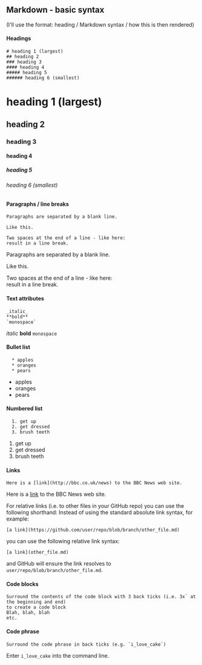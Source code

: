 ## Markdown - basic syntax
(I'll use the format: heading / Markdown syntax / how this is then rendered)


#### Headings
```
# heading 1 (largest)
## heading 2
### heading 3
#### heading 4
##### heading 5
###### heading 6 (smallest)
```
# heading 1 (largest)
## heading 2
### heading 3
#### heading 4
##### heading 5
###### heading 6 (smallest)


#### Paragraphs / line breaks
```
Paragraphs are separated by a blank line.

Like this.

Two spaces at the end of a line - like here:  
result in a line break.
```
Paragraphs are separated by a blank line.

Like this.

Two spaces at the end of a line - like here:  
result in a line break.


#### Text attributes
```
_italic_
**bold**
`monospace`
```
_italic_
**bold**
`monospace`


#### Bullet list
```
  * apples
  * oranges
  * pears
```
  * apples
  * oranges
  * pears


#### Numbered list
```
  1. get up
  2. get dressed
  3. brush teeth
```
  1. get up
  2. get dressed
  3. brush teeth


#### Links
```
Here is a [link](http://bbc.co.uk/news) to the BBC News web site.
```
Here is a [link](http://bbc.co.uk/news) to the BBC News web site.

For relative links (i.e. to other files in your GitHub repo) you can use the following shorthand:
Instead of using the standard absolute link syntax, for example:
```
[a link](https://github.com/user/repo/blob/branch/other_file.md)
```
you can use the following relative link syntax:
```
[a link](other_file.md)
```
and GitHub will ensure the link resolves to `user/repo/blob/branch/other_file.md`.

#### Code blocks
```
Surround the contents of the code block with 3 back ticks (i.e. 3x` at the beginning and end)
to create a code block
Blah, blah, blah
etc.
```


#### Code phrase
```
Surround the code phrase in back ticks (e.g. `i_love_cake`)
```
Enter `i_love_cake` into the command line. 
